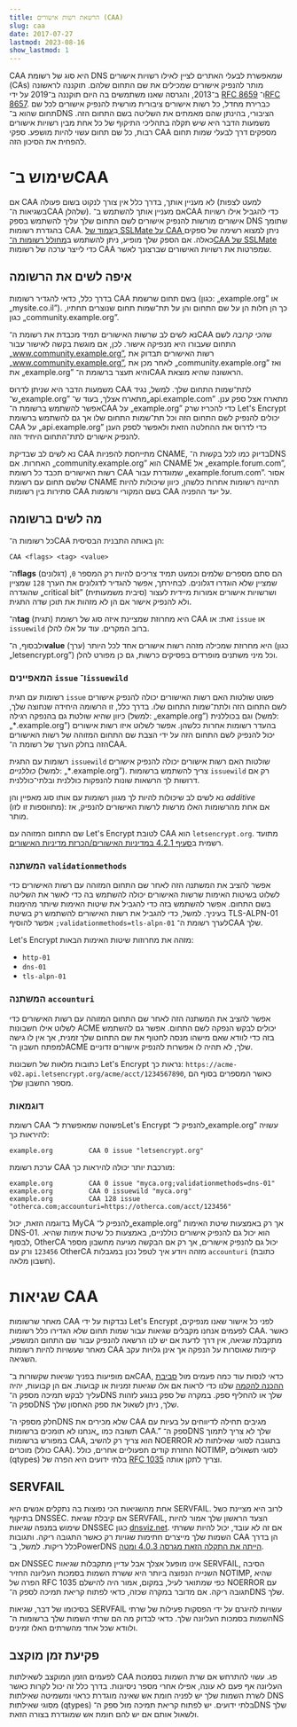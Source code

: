 ```yaml
---
title: הרשאת רשות אישורים (CAA)
slug: caa
date: 2017-07-27
lastmod: 2023-08-16
show_lastmod: 1
---
```



CAA היא סוג של רשומת DNS שמאפשרת לבעלי האתרים לציין לאילו רשויות אישורים (CAs) מותר להנפיק אישורים שמכילים את שם התחום שלהם. תוקננה לראשונה ב־2013, והגרסה שאנו משתמשים בה היום תוקננה ב־2019 על ידי [RFC 8659](https://datatracker.ietf.org/doc/html/rfc8659) ו־[RFC 8657](https://datatracker.ietf.org/doc/html/rfc8657). כברירת מחדל, כל רשות אישורים ציבורית מורשית להנפיק אישורים לכל שם תחום שהוא ב־DNS הציבורי, בהינתן שהם מאמתים את השליטה בשם התחום הזה. משמעות הדבר היא שיש תקלה בתהליכי התיקוף של כל אחת מבין רשויות אישורים רבות, כל שם תחום עשוי להיות מושפע. ספקי CAA מספקים דרך לבעלי שמות תחום להפחית את הסיכון הזה.

# שימוש ב־CAA

אם CAA לא מעניין אותך, בדרך כלל אין צורך לנקוט בשום פעולה (למעט לצפות בשגיאות ה־CAA שלהלן). אם מעניין אותך להשתמש ב־CAA כדי להגביל אילו רשויות אישורים מורשות להנפיק אישורים לשם התחום שלך עליך להשתמש בספק DNS שתומך בהגדרת רשומות CAA. ב[עמוד של SSLMate על CAA ](https://sslmate.com/caa/support) ניתן למצוא רשימה של ספקים כאלה. אם הספק שלך מופיע, ניתן להשתמש ב[מחולל רשומות ה־CAA של SSLMate](https://sslmate.com/caa/) כדי לייצר ערכה של רשומות CAA שמפרטות את רשויות האישורים שברצונך לאשר.

## איפה לשים את הרשומה

בדרך כלל, כדאי להגדיר רשומות CAA בשם תחום שרשמת (כגון: „example.org” או „mysite.co.il”). כך הן חלות הן על שם התחום והן על תת־שמות תחום שנוצרים תחתיו, כגון „community.example.org”.

נא לשים לב שרשות האישורים תמיד מכבדת את רשומת ה־CAA ש*הכי קרובה* לשם התחום שעבורו היא מנפיקה אישור. לכן, אם מוגשת בקשה לאישור עבור „www.community.example.org”, רשות האישורים תבדוק את „www.community.example.org”, לאחר מכן את „community.example.org” ואז את „example.org” והיא תעצר ברשומת ה־CAA הראשונה שהיא מוצאת.

משמעות הדבר היא שניתן לדרוס CAA לתת־שמות התחום שלך. למשל, נגיד ש־„example.org” מתארח אצלך, בעוד ש־„api.example.com” מתארח אצל ספק ענן. אפשר להשתמש ברשומת ה־CAA על „example.org” כדי להכריז שרק Let's Encrypt יכולים להנפיק לשם התחום הזה וכל תת־שמות התחום שלו אך גם להשתמש ברשומת CAA על „api.example.org” כדי לדרוס את ההחלטה הזאת ולאפשר לספק הענן להנפיק אישורים לתת־התחום היחיד הזה.

נא לשים לב שבדיקת CAA מתייחסת להפניות CNAME, בדיוק כמו לכל בקשות ה־DNS האחרות. אם „community.example.org” הוא CNAME אל „example.forum.com”, רשות האישורים תכבד כל רשומת CAA שמוגדרת עבור „example.forum.com”. אסור שלשם תחום עם רשומת CNAME תהיינה רשומות אחרות כלשהן, כיוון שיכולות להיות סתירות בין רשומות CAA בשם המקורי ורשומות CAA על יעד ההפניה.

## מה לשים ברשומה

כל רשומות ה־CAA הן באותה התבנית הבסיסית:

```
CAA <flags> <tag> <value>‎
```

ה־**flags** (דגלונים) הם סתם מספרים שלמים וכמעט תמיד צריכים להיות רק המספר `0`, שמציין שלא הוגדרו דגלונים. לבחירתך, אפשר להגדיר לדגלונים את הערך `128` שמציין שהוגדרה „critical bit” (סיבית משמעותית) ושרשויות אישורים אמורות מיידית לעצור ולא להנפיק אישור אם הן לא מזהות את תוכן שדה התגית.

ה־**tag** (תגית) היא מחרוזת שמציינת איזה סוג של רשומת CAA זאת: או `issue` או `issuewild` ברוב המקרים. עוד על אלו להלן.

ולבסוף, ה־**value** (ערך) היא מחרוזת שמכילה מזהה רשות אישורים אחד לכל היותר (כגון „letsencrypt.org”) וכל מיני משתנים מופרדים בפסיקים כרשות, גם כן מפורט להלן.

### המאפיינים `issue` ו־`issuewild`

רשומות עם תגית `issue` פשוט שולטות האם רשות האישורים יכולה להנפיק אישורים לשם התחום הזה ולתת־שמות התחום שלו. בדרך כלל, זו הרשומה היחידה שנחוצה שלך, כיוון שהיא שולטת גם בהנפקה רגילה (למשל: „example.org”) וגם בכוללנית (למשל: „‎*.example.org”) בהעדר רשומות אחרות כלשהן. אפשר לשלוט איזו רשות אישורים יכול להנפיק לשם התחום הזה על ידי הצבת שם התחום המזוהה של רשות האישורים הזה בחלק הערך של רשומת ה־CAA.

רשומות עם התגית `issuewild` שולטות האם רשות אישורים יכולה להנפיק אישורים *כוללניים* (למשל: „‎*.example.org”). צריך להשתמש ברשומות `issuewild` רק אם דרושות לך הרשאות שונות להנפקות כוללנית ובלתי־כוללנית.

נא לשים לב שיכולות להיות לך מגוון רשומות עם אותו סוג מאפיין והן *additive* (מתווספות זו לזו): אם אחת מהרשומות האלו מרשות לרשות האישורים להנפיק, אז מותר.

שם התחום המזוהה עם Let's Encrypt לטובת CAA הוא `letsencrypt.org`. מתועד רשמית ב[סעיף 4.2.1 במדיניות האישורים/הכרזת מדיניות האישורים](https://cps.letsencrypt.org/#4.2.1-performing-identification-and-authentication-functions).

### המשתנה `validationmethods`

אפשר להציב את המשתנה הזה לאחר שם התחום המזוהה עם רשות האישורים כדי לשלוט בשיטות האימות שרשות האישורים יכולה להשתמש בה כדי לאשר את השליטה בשם התחום. אפשר להשתמש בזה כדי להגביל את שיטות האימות שיותר מהימנות בעיניך. למשל, כדי להגביל את רשות האישורים להשתמש רק בשיטת TLS-ALPN-01 אפשר להוסיף `‎;validationmethods=tls-alpn-01` לערך רשומת ה־CAA שלך.

Let's Encrypt מזהה את מחרוזות שיטות האימות הבאות:

* `http-01`
* `dns-01`
* `tls-alpn-01`

### המשתנה `accounturi`

אפשר להציב את המשתנה הזה לאחר שם התחום המזוהה עם רשות האישורים כדי לשלוט אילו חשבונות ACME יכולים לבקש הנפקה לשם התחום. אפשר גם להשתמש בזה כדי לוודא שאם מישהו מנסה לחטוף את שם התחום שלך זמנית, אך אין לו גישה למפתח חשבון ה־ACME שלך, לא תהיה לו אפשרות להנפיק אישורים זדוניים.

כתובות מלאות של חשבונות Let's Encrypt נראות כך: `https://acme-v02.api.letsencrypt.org/acme/acct/1234567890`, כאשר המספרים בסוף הם מספר החשבון שלך.

### דוגמאות

רשומת CAA פשוטה שמאפשרת ל־Let's Encrypt להנפיק ל־„example.org” עשויה להיראות כך:

```
example.org         CAA 0 issue "letsencrypt.org"
```

ערכת רשומת CAA מורכבת יותר יכולה להיראות כך:

```
example.org         CAA 0 issue "myca.org;validationmethods=dns-01"
example.org         CAA 0 issuewild "myca.org"
example.org         CAA 128 issue "otherca.com;accounturi=https://otherca.com/acct/123456"
```

בדוגמה הזאת, יכול MyCA להנפיק ל־„example.org” אך רק באמצעות שיטת האימות DNS-01. הוא יכול גם להנפיק אישורים כוללניים, באמצעות כל שיטת אימות שהיא. לבסוף, OtherCA יכול גם להנפיק אישורים, אך רק אם הבקשה מגיעה מחשבון מספר `123456` ורק עם OtherCA מזהה ויודע איך לטפל נכון במגבלות `accounturi` (כתובת חשבון מלאה).


# שגיאות CAA

מאחר שרשומות CAA נבדקות על ידי Let's Encrypt לפני כל אישור שאנו מנפיקים, לפעמים אנחנו מקבלים שגיאות עבור שמות תחום שלא הגדירו כלל רשומות CAA. כאשר מתקבלת שגיאה, אין דרך לדעת אם יש לנו הרשאה להנפיק עבור שם התחום המושפע, מאחר שעשויות להיות רשומות CAA קיימות שאוסרות על הנפקה אך אינן גלויות עקב השגיאה.

אם מופיעות בפניך שגיאות שקשורות ב־CAA, כדאי לנסות עוד כמה פעמים מול [סביבת ההכנה להקמה](/docs/staging-environment) שלנו כדי לראות אם אלו שגיאות זמניות או קבועות. אם הן קבועות, יהיה עליך לבקש תמיכה מספק ה־DNS שלך או להחליף ספק. במקרה של ספק בנוגע לזהות ספק ה־DNS שלך, ניתן לשאול את ספק האחסון שלך.

חלק מספקי ה־DNS שלא מכירים את CAA מגיבים תחילה לדיווחים על בעיות עם תשובה כמו „אנחנו לא תומכים ברשומות CAA.” ספק ה־DNS שלך לא צריך לתמוך במפורש ברשומות CAA, הוא צריך רק להשיב NOERROR בתגובה לסוגי שאילתות לא מוכרים (כולל CAA). החזרת קודים תפעוליים אחרים, כולל NOTIMP, לסוגי תשאולים (qtypes) בלתי ידועים היא הפרה של [RFC 1035](https://tools.ietf.org/html/rfc1035) וצריך לתקן אותה.

## SERVFAIL

אחת מהשגיאות הכי נפוצות בה נתקלים אנשים היא SERVFAIL. לרוב היא מציינת כשל בתיקוף DNSSEC. אם קיבלת שגיאת SERVFAIL, הצעד הראשון שלך אמור להיות שימוש במנפה שגיאות DNSSEC כגון [dnsviz.net](http://dnsviz.net/). אם זה לא עובד, יכול להיות ששרתי השמות שלך מייצרים חתימות שגויות רק כאשר התגובה ריקה. ותגובות CAA הן בדרך כלל ריקות.  למשל, ב־PowerDNS [הייתה את התקלה הזאת מגרסה 4.0.3 ומטה](https://community.letsencrypt.org/t/caa-servfail-changes/38298/2?u=jsha).

אם DNSSEC אינו מופעל אצלך אבל עדיין מתקבלות שגיאות SERVFAIL, הסיבה השנייה הנפוצה ביותר היא ששרת השמות בסמכות העליונה החזיר NOTIMP, שהיא הפרה של RFC 1035 כפי שמתואר לעיל, במקום, אמור היה להישלם NOERROR עם תגובה ריקה. אם מדובר במקרה שכזה, כדאי לפתוח קריאת תמיכה לספק ה־DNS שלך.

בסיכומו של דבר, שגיאות SERVFAIL עשויות להיגרם על ידי הפסקות פעילות של שרתי השמות בסמכות העליונה שלך. כדאי לבדוק מה הם שרתי השמות שלך ברשומות ה־NS ולוודא שכל אחד מהשרתים האלו זמינים.

## פקיעת זמן מוקצב

לפעמים הזמן המוקצב לשאילתות CAA פג. עשוי להתרחש אם שרת השמות בסמכות העליונה אף פעם לא עונה, אפילו אחרי מספר ניסיונות. בדרך כלל זה יכול לקרות כאשר לשרת השמות שלך יש לפניה חומת אש שאינה מוגדרת כראוי ומשמיטה שאילתות DNS מסוגי שאילתות (qtypes) בלתי ידועים. יש לפתוח קריאת תמיכה מול ספק ה־DNS שלך ולשאול אותם אם יש להם חומת אש שמוגדרת בצורה הזאת.

